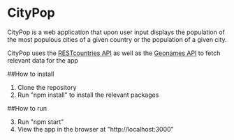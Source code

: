 # CityPop 

CityPop is a web application that upon user input displays the population of the most populous cities of a given country or the population of a given city.

CityPop uses the [RESTcountries API](https://restcountries.eu/) as well as the [Geonames API](http://www.geonames.org/export/web-services.html) to fetch relevant data for the app

##How to install

1. Clone the repository 
2. Run "npm install" to install the relevant packages

##How to run

3. Run "npm start"
4. View the app in the browser at "http://localhost:3000" 

